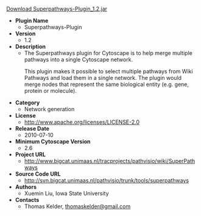<a href="Superpathways-Plugin_1.2.jar">Download Superpathways-Plugin_1.2.jar</a>

* __Plugin Name__
  * Superpathways-Plugin
* __Version__
  * 1.2
* __Description__
  * The Superpathways plugin for Cytoscape is to help merge multiple pathways into a single Cytoscape network.<p>This plugin makes it possible to select multiple pathways from Wiki Pathways and load them in a single network. The plugin would merge nodes that represent the same biological entity (e.g. gene, protein or molecule).</p>
* __Category__
  * Network generation
* __License__
  * http://www.apache.org/licenses/LICENSE-2.0
* __Release Date__
  * 2010-07-10
* __Minimum Cytoscape Version__
  * 2.6
* __Project URL__
  * http://www.bigcat.unimaas.nl/tracprojects/pathvisio/wiki/SuperPathways
* __Source Code URL__
  * http://svn.bigcat.unimaas.nl/pathvisio/trunk/tools/superpathways
* __Authors__
  * Xuemin Liu, Iowa State University
* __Contacts__
  * Thomas Kelder, thomaskelder@gmail.com
